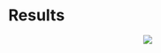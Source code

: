 # Results

<p align="center">
<img src="https://raw.githubusercontent.com/sergiubologa/unzip/master/client/src/results/IE11-PC-NoThrottling.png" />
</p>

